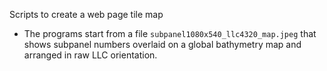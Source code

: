 Scripts to create a web page tile map


* The programs start from a file ```subpanel1080x540_llc4320_map.jpeg``` that shows
  subpanel numbers overlaid on a global bathymetry map and arranged in raw LLC
  orientation.

